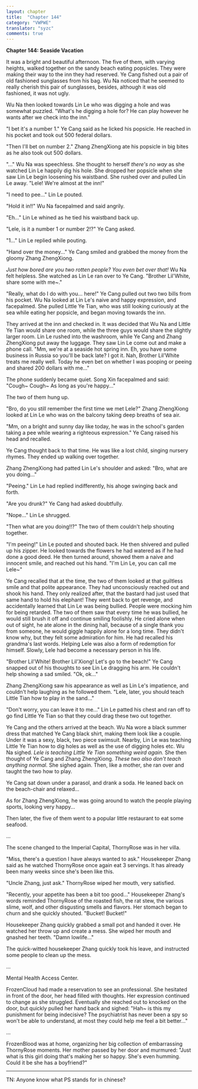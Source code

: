 ```yaml
---
layout: chapter
title:  "Chapter 144"
category: "VWPWE"
translator: "syzc"
comments: true
---
```


**Chapter 144: Seaside Vacation**

It was a bright and beautiful afternoon. The five of them, with varying heights, walked together on the sandy beach eating popsicles. They were making their way to the inn they had reserved. Ye Cang fished out a pair of old fashioned sunglasses from his bag. Wu Na noticed that he seemed to really cherish this pair of sunglasses, besides, although it was old fashioned, it was not ugly.

Wu Na then looked towards Lin Le who was digging a hole and was somewhat puzzled. "What's he digging a hole for? He can play however he wants after we check into the inn."

"I bet it's a number 1." Ye Cang said as he licked his popsicle. He reached in his pocket and took out 500 federal dollars.

"Then I'll bet on number 2." Zhang ZhengXiong ate his popsicle in big bites as he also took out 500 dollars.

"..." Wu Na was speechless. She thought to herself *there's no way* as she watched Lin Le happily dig his hole. She dropped her popsicle when she saw Lin Le begin loosening his waistband. She rushed over and pulled Lin Le away. "Lele! We're almost at the inn!"

"I need to pee..." Lin Le pouted.

"Hold it in!!" Wu Na facepalmed and said angrily.

"Eh..." Lin Le whined as he tied his waistband back up.

"Lele, is it a number 1 or number 2!?" Ye Cang asked.

"1..." Lin Le replied while pouting.

"Hand over the money..." Ye Cang smiled and grabbed the money from the gloomy Zhang ZhengXiong.

*Just how bored are you two rotten people? You even bet over that!* Wu Na felt helpless. She watched as Lin Le ran over to Ye Cang. "Brother Lil'White, share some with me~."

"Really, what do I do with you... here!" Ye Cang pulled out two two bills from his pocket. Wu Na looked at Lin Le's naive and happy expression, and facepalmed. She pulled Little Ye Tian, who was still looking curiously at the sea while eating her popsicle, and began moving towards the inn.

They arrived at the inn and checked in. It was decided that Wu Na and Little Ye Tian would share one room, while the three guys would share the slightly larger room. Lin Le rushed into the washroom, while Ye Cang and Zhang ZhengXiong put away the luggage. They saw Lin Le come out and make a phone call. "Mm, we're at a seaside hot spring inn. Eh, you have some business in Russia so you'll be back late? I got it. Nah, Brother Lil'White treats me really well. Today he even bet on whether I was pooping or peeing and shared 200 dollars with me..."

The phone suddenly became quiet. Song Xin facepalmed and said: "Cough~ Cough~ As long as you're happy..."

The two of them hung up.

"Bro, do you still remember the first time we met Lele?" Zhang ZhengXiong looked at Lin Le who was on the balcony taking deep breaths of sea air.

"Mm, on a bright and sunny day like today, he was in the school's garden taking a pee while wearing a righteous expression." Ye Cang raised his head and recalled.

Ye Cang thought back to that time. He was like a lost child, singing nursery rhymes. They ended up walking over together.

Zhang ZhengXiong had patted Lin Le's shoulder and asked: "Bro, what are you doing..."

"Peeing." Lin Le had replied indifferently, his ahoge swinging back and forth.

"Are you drunk?" Ye Cang had asked doubtfully.

"Nope..." Lin Le shrugged.

"Then what are you doing!!?" The two of them couldn't help shouting together.

"I'm peeing!" Lin Le pouted and shouted back. He then shivered and pulled up his zipper. He looked towards the flowers he had watered as if he had done a good deed. He then turned around, showed them a naive and innocent smile, and reached out his hand. "I'm Lin Le, you can call me Lele~"

Ye Cang recalled that at the time, the two of them looked at that guiltless smile and that polite appearance. They had unconsciously reached out and shook his hand. They only realized after, that the bastard had just used that same hand to hold his elephant! They went back to get revenge, and accidentally learned that Lin Le was being bullied. People were mocking him for being retarded. The two of them saw that every time he was bullied, he would still brush it off and continue smiling foolishly. He cried alone when out of sight, he ate alone in the dining hall, because of a single thank you from someone, he would giggle happily alone for a long time. They didn't know why, but they felt some admiration for him. He had recalled his grandma's last words. Helping Lele was also a form of redemption for himself. Slowly, Lele had become a necessary person in his life.

"Brother Lil'White! Brother Lil'Xiong! Let's go to the beach!" Ye Cang snapped out of his thoughts to see Lin Le dragging his arm. He couldn't help showing a sad smiled. "Ok, ok..."

Zhang ZhengXiong saw his appearance as well as Lin Le's impatience, and couldn't help laughing as he followed them. "Lele, later, you should teach Little Tian how to play in the sand..."

"Don't worry, you can leave it to me..." Lin Le patted his chest and ran off to go find Little Ye Tian so that they could drag these two out together.

Ye Cang and the others arrived at the beach. Wu Na wore a black summer dress that matched Ye Cang black shirt, making them look like a couple. Under it was a sexy, black, two piece swimsuit. Nearby, Lin Le was teaching Little Ye Tian how to dig holes as well as the use of digging holes etc. Wu Na sighed. *Lele is teaching Little Ye Tian something weird again.* She then thought of Ye Cang and Zhang ZhengXiong. *These two also don't teach anything normal.* She sighed again. Then, like a mother, she ran over and taught the two how to play.

Ye Cang sat down under a parasol, and drank a soda. He leaned back on the beach-chair and relaxed...

As for Zhang ZhengXiong, he was going around to watch the people playing sports, looking very happy...

Then later, the five of them went to a popular little restaurant to eat some seafood.

...

The scene changed to the Imperial Capital, ThornyRose was in her villa.

"Miss, there's a question I have always wanted to ask." Housekeeper Zhang said as he watched ThornyRose once again eat 3 servings. It has already been many weeks since she's been like this.

"Uncle Zhang, just ask." ThornyRose wiped her mouth, very satisfied.

"Recently, your appetite has been a bit too good..." Housekeeper Zhang's words reminded ThornyRose of the roasted fish, the rat stew, the various slime, wolf, and other disgusting smells and flavors. Her stomach began to churn and she quickly shouted. "Bucket! Bucket!"

Housekeeper Zhang quickly grabbed a small pot and handed it over. He watched her throw up and create a mess. She wiped her mouth and gnashed her teeth. "Damn lowlife..."

The quick-witted housekeeper Zhang quickly took his leave, and instructed some people to clean up the mess.

...

Mental Health Access Center.

FrozenCloud had made a reservation to see an professional. She hesitated in front of the door, her head filled with thoughts. Her expression continued to change as she struggled. Eventually she reached out to knocked on the door, but quickly pulled her hand back and sighed: "Hah~ is this my punishment for being indecisive? The psychiatrist has never been a spy so won't be able to understand, at most they could help me feel a bit better..."

...

FrozenBlood was at home, organizing her big collection of embarrassing ThornyRose moments. Her mother passed by her door and murmured: "Just what is this girl doing that's making her so happy. She's even humming. Could it be she has a boyfriend?"

---

TN: Anyone know what PS stands for in chinese?